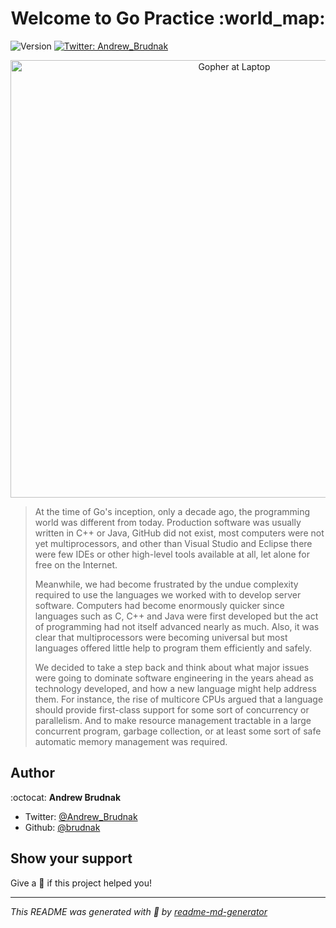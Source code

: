 <h1 align="center">Welcome to Go Practice :world_map:</h1>
<p>
  <img alt="Version" src="https://img.shields.io/badge/version-2-blue.svg?cacheSeconds=2592000" />
  <a href="https://twitter.com/Andrew_Brudnak">
    <img alt="Twitter: Andrew_Brudnak" src="https://img.shields.io/twitter/follow/Andrew_Brudnak.svg?style=social" target="_blank" />
  </a>
</p>

<p align="center">
  <img width="700" align="center" src="https://github.com/brudnak/go-practice/blob/master/images/image-002.gif" alt="Gopher at Laptop"/>
</p>

> At the time of Go's inception, only a decade ago, the programming world was different from today. Production software was usually written in C++ or Java, GitHub did not exist, most computers were not yet multiprocessors, and other than Visual Studio and Eclipse there were few IDEs or other high-level tools available at all, let alone for free on the Internet.
>
> Meanwhile, we had become frustrated by the undue complexity required to use the languages we worked with to develop server software. Computers had become enormously quicker since languages such as C, C++ and Java were first developed but the act of programming had not itself advanced nearly as much. Also, it was clear that multiprocessors were becoming universal but most languages offered little help to program them efficiently and safely.
>
> We decided to take a step back and think about what major issues were going to dominate software engineering in the years ahead as technology developed, and how a new language might help address them. For instance, the rise of multicore CPUs argued that a language should provide first-class support for some sort of concurrency or parallelism. And to make resource management tractable in a large concurrent program, garbage collection, or at least some sort of safe automatic memory management was required.

## Author

:octocat: **Andrew Brudnak**

- Twitter: [@Andrew_Brudnak](https://twitter.com/Andrew_Brudnak)
- Github: [@brudnak](https://github.com/brudnak)

## Show your support

Give a :star2: if this project helped you!

---

_This README was generated with :sparkling_heart: by [readme-md-generator](https://github.com/kefranabg/readme-md-generator)_
